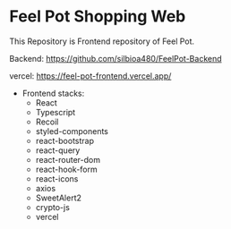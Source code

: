 # Feel Pot Shopping Web

This Repository is Frontend repository of Feel Pot.

Backend: https://github.com/silbioa480/FeelPot-Backend

vercel: https://feel-pot-frontend.vercel.app/

+ Frontend stacks:
    + React
    + Typescript
    + Recoil
    + styled-components
    + react-bootstrap
    + react-query
    + react-router-dom
    + react-hook-form
    + react-icons
    + axios
    + SweetAlert2
    + crypto-js
    + vercel
